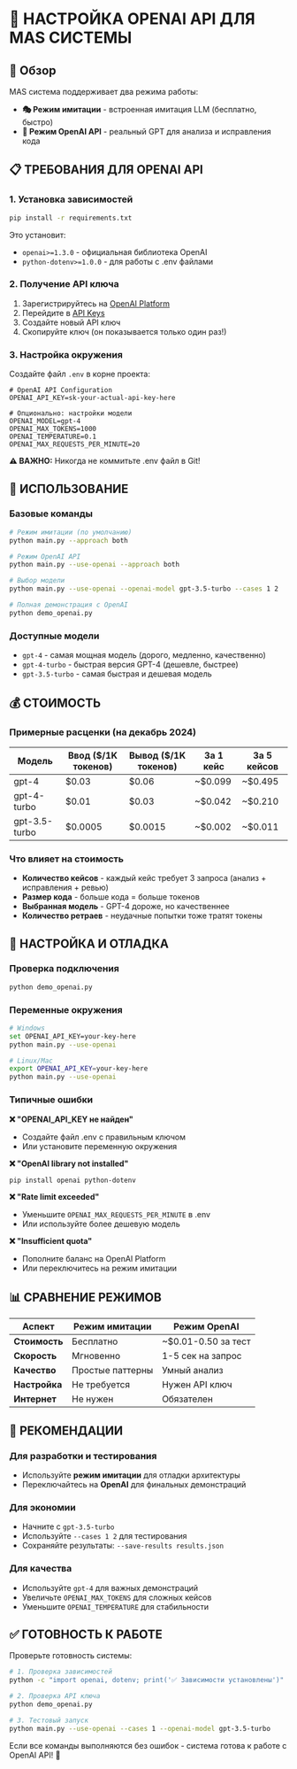 # 🤖 НАСТРОЙКА OPENAI API ДЛЯ MAS СИСТЕМЫ

## 🎯 Обзор

MAS система поддерживает два режима работы:
- **🎭 Режим имитации** - встроенная имитация LLM (бесплатно, быстро)
- **🤖 Режим OpenAI API** - реальный GPT для анализа и исправления кода

## 📋 ТРЕБОВАНИЯ ДЛЯ OPENAI API

### 1. Установка зависимостей
```bash
pip install -r requirements.txt
```

Это установит:
- `openai>=1.3.0` - официальная библиотека OpenAI
- `python-dotenv>=1.0.0` - для работы с .env файлами

### 2. Получение API ключа
1. Зарегистрируйтесь на [OpenAI Platform](https://platform.openai.com/)
2. Перейдите в [API Keys](https://platform.openai.com/api-keys)
3. Создайте новый API ключ
4. Скопируйте ключ (он показывается только один раз!)

### 3. Настройка окружения
Создайте файл `.env` в корне проекта:

```env
# OpenAI API Configuration
OPENAI_API_KEY=sk-your-actual-api-key-here

# Опционально: настройки модели
OPENAI_MODEL=gpt-4
OPENAI_MAX_TOKENS=1000
OPENAI_TEMPERATURE=0.1
OPENAI_MAX_REQUESTS_PER_MINUTE=20
```

**⚠️ ВАЖНО:** Никогда не коммитьте .env файл в Git!

## 🚀 ИСПОЛЬЗОВАНИЕ

### Базовые команды
```bash
# Режим имитации (по умолчанию)
python main.py --approach both

# Режим OpenAI API
python main.py --use-openai --approach both

# Выбор модели
python main.py --use-openai --openai-model gpt-3.5-turbo --cases 1 2

# Полная демонстрация с OpenAI
python demo_openai.py
```

### Доступные модели
- `gpt-4` - самая мощная модель (дорого, медленно, качественно)
- `gpt-4-turbo` - быстрая версия GPT-4 (дешевле, быстрее)
- `gpt-3.5-turbo` - самая быстрая и дешевая модель

## 💰 СТОИМОСТЬ

### Примерные расценки (на декабрь 2024)
| Модель | Ввод ($/1K токенов) | Вывод ($/1K токенов) | За 1 кейс | За 5 кейсов |
|--------|---------------------|----------------------|-----------|-------------|
| gpt-4 | $0.03 | $0.06 | ~$0.099 | ~$0.495 |
| gpt-4-turbo | $0.01 | $0.03 | ~$0.042 | ~$0.210 |
| gpt-3.5-turbo | $0.0005 | $0.0015 | ~$0.002 | ~$0.011 |

### Что влияет на стоимость
- **Количество кейсов** - каждый кейс требует 3 запроса (анализ + исправления + ревью)
- **Размер кода** - больше кода = больше токенов
- **Выбранная модель** - GPT-4 дороже, но качественнее
- **Количество ретраев** - неудачные попытки тоже тратят токены

## 🔧 НАСТРОЙКА И ОТЛАДКА

### Проверка подключения
```bash
python demo_openai.py
```

### Переменные окружения
```bash
# Windows
set OPENAI_API_KEY=your-key-here
python main.py --use-openai

# Linux/Mac
export OPENAI_API_KEY=your-key-here
python main.py --use-openai
```

### Типичные ошибки

**❌ "OPENAI_API_KEY не найден"**
- Создайте файл .env с правильным ключом
- Или установите переменную окружения

**❌ "OpenAI library not installed"**
```bash
pip install openai python-dotenv
```

**❌ "Rate limit exceeded"**
- Уменьшите `OPENAI_MAX_REQUESTS_PER_MINUTE` в .env
- Или используйте более дешевую модель

**❌ "Insufficient quota"**
- Пополните баланс на OpenAI Platform
- Или переключитесь на режим имитации

## 📊 СРАВНЕНИЕ РЕЖИМОВ

| Аспект | Режим имитации | Режим OpenAI |
|--------|----------------|--------------|
| **Стоимость** | Бесплатно | ~$0.01-0.50 за тест |
| **Скорость** | Мгновенно | 1-5 сек на запрос |
| **Качество** | Простые паттерны | Умный анализ |
| **Настройка** | Не требуется | Нужен API ключ |
| **Интернет** | Не нужен | Обязателен |

## 🎯 РЕКОМЕНДАЦИИ

### Для разработки и тестирования
- Используйте **режим имитации** для отладки архитектуры
- Переключайтесь на **OpenAI** для финальных демонстраций

### Для экономии
- Начните с `gpt-3.5-turbo`
- Используйте `--cases 1 2` для тестирования
- Сохраняйте результаты: `--save-results results.json`

### Для качества
- Используйте `gpt-4` для важных демонстраций
- Увеличьте `OPENAI_MAX_TOKENS` для сложных кейсов
- Уменьшите `OPENAI_TEMPERATURE` для стабильности

## ✅ ГОТОВНОСТЬ К РАБОТЕ

Проверьте готовность системы:
```bash
# 1. Проверка зависимостей
python -c "import openai, dotenv; print('✅ Зависимости установлены')"

# 2. Проверка API ключа
python demo_openai.py

# 3. Тестовый запуск
python main.py --use-openai --cases 1 --openai-model gpt-3.5-turbo
```

Если все команды выполняются без ошибок - система готова к работе с OpenAI API! 🚀
